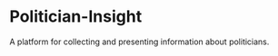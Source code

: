 Politician-Insight
==================

A platform for collecting and presenting information about politicians.
